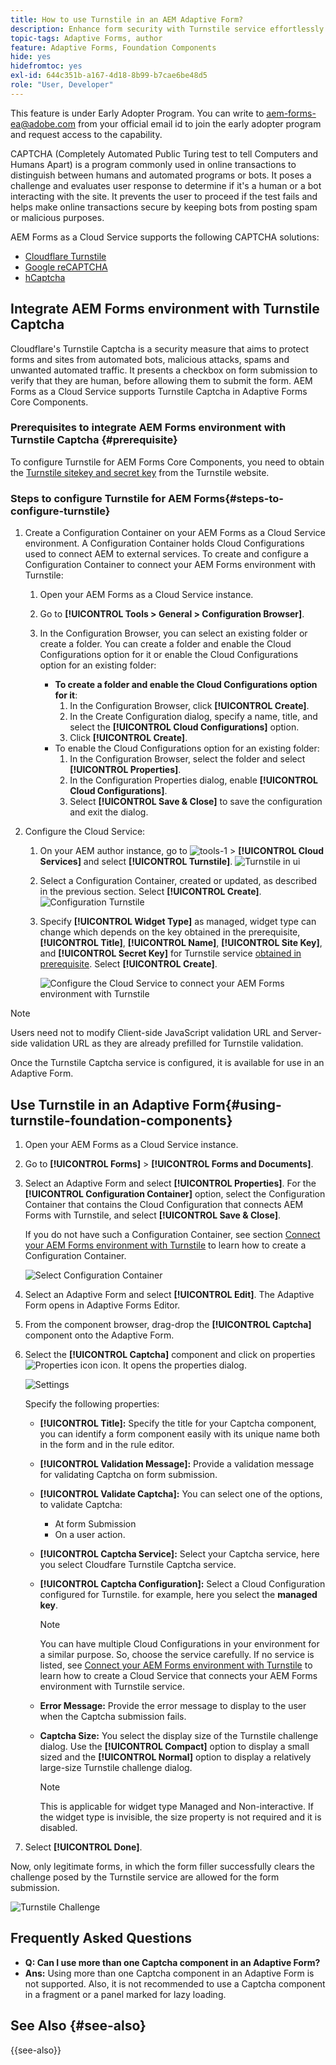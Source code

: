 ```yaml
---
title: How to use Turnstile in an AEM Adaptive Form?
description: Enhance form security with Turnstile service effortlessly. Step-by-step guide inside!
topic-tags: Adaptive Forms, author
feature: Adaptive Forms, Foundation Components
hide: yes
hidefromtoc: yes
exl-id: 644c351b-a167-4d18-8b99-b7cae6be48d5
role: "User, Developer"
---
```

<span class="preview"> This feature is under Early Adopter Program. You can write to aem-forms-ea@adobe.com from your official email id to join the early adopter program and request access to the capability. </span>

CAPTCHA (Completely Automated Public Turing test to tell Computers and Humans Apart) is a program commonly used in online transactions to distinguish between humans and automated programs or bots. It poses a challenge and evaluates user response to determine if it's a human or a bot interacting with the site. It prevents the user to proceed if the test fails and helps make online transactions secure by keeping bots from posting spam or malicious purposes. 

AEM Forms as a Cloud Service supports the following CAPTCHA solutions: 

* [Cloudflare Turnstile](#integrate-aem-forms-environment-with-turnstile-captcha)
* [Google reCAPTCHA](/help/forms/captcha-adaptive-forms.md)
* [hCaptcha](/help/forms/integrate-adaptive-forms-hcaptcha.md) 

## Integrate AEM Forms environment with Turnstile Captcha

Cloudflare's Turnstile Captcha is a security measure that aims to protect forms and sites from automated bots, malicious attacks, spams and unwanted automated traffic. It presents a checkbox on form submission to verify that they are human, before allowing them to submit the form. AEM Forms as a Cloud Service supports Turnstile Captcha in Adaptive Forms Core Components.

<!-- ![Turnstile](assets/Turnstile-challenge.png)-->

### Prerequisites to integrate AEM Forms environment with Turnstile Captcha {#prerequisite}

To configure Turnstile for AEM Forms Core Components, you need to obtain the [Turnstile sitekey and secret key](https://developers.cloudflare.com/turnstile/get-started/) from the Turnstile website.

### Steps to configure Turnstile for AEM Forms{#steps-to-configure-turnstile}

1. Create a Configuration Container on your AEM Forms as a Cloud Service environment. A Configuration Container holds Cloud Configurations used to connect AEM to external services. To create and configure a Configuration Container to connect your AEM Forms environment with Turnstile:
    1. Open your AEM Forms as a Cloud Service instance. 
    1. Go to **[!UICONTROL Tools > General > Configuration Browser]**.  
    1. In the Configuration Browser, you can select an existing folder or create a folder. You can create a folder and enable the Cloud Configurations option for it or enable the Cloud Configurations option for an existing folder:

        * **To create a folder and enable the Cloud Configurations option for it**:
            1. In the Configuration Browser, click **[!UICONTROL Create]**. 
            1. In the Create Configuration dialog, specify a name, title, and select the **[!UICONTROL Cloud Configurations]** option. 
            1. Click **[!UICONTROL Create]**.
        * To enable the Cloud Configurations option for an existing folder:
            1. In the Configuration Browser, select the folder and select **[!UICONTROL Properties]**.
            1. In the Configuration Properties dialog, enable **[!UICONTROL Cloud Configurations]**.
            1. Select **[!UICONTROL Save & Close]** to save the configuration and exit the dialog. 

1. Configure the Cloud Service: 
    1. On your AEM author instance, go to ![tools-1](assets/tools-1.png) &gt; **[!UICONTROL Cloud Services]** and select **[!UICONTROL Turnstile]**.
        ![Turnstile in ui](assets/turnstile-in-ui.png)
    1. Select a Configuration Container, created or updated, as described in the previous section. Select **[!UICONTROL Create]**.
        ![Configuration Turnstile](assets/config-hcaptcha.png)
    1. Specify **[!UICONTROL Widget Type]** as managed, widget type can change which depends on the key obtained in the prerequisite, **[!UICONTROL Title]**, **[!UICONTROL Name]**, **[!UICONTROL Site Key]**, and **[!UICONTROL Secret Key]** for Turnstile service [obtained in prerequisite](#prerequisite). Select **[!UICONTROL Create]**.

        ![Configure the Cloud Service to connect your AEM Forms environment with Turnstile](assets/config-turntstile.png)

  >[!NOTE]
  > Users need not to modify Client-side JavaScript validation URL and Server-side validation URL as they are already prefilled for Turnstile validation.

Once the Turnstile Captcha service is configured, it is available for use in an Adaptive Form.

## Use Turnstile in an Adaptive Form{#using-turnstile-foundation-components}

1. Open your AEM Forms as a Cloud Service instance. 
1. Go to **[!UICONTROL Forms]** > **[!UICONTROL Forms and Documents]**.
1. Select an Adaptive Form and select **[!UICONTROL Properties]**. For the **[!UICONTROL Configuration Container]** option, select the Configuration Container that contains the Cloud Configuration that connects AEM Forms with Turnstile, and select **[!UICONTROL Save & Close]**.

    If you do not have such a Configuration Container, see section [Connect your AEM Forms environment with Turnstile](#connect-your-forms-environment-with-turnstile-service) to learn how to create a Configuration Container.

    ![Select Configuration Container](/help/forms/assets/captcha-properties.png)

1. Select an Adaptive Form and select **[!UICONTROL Edit]**. The Adaptive Form opens in Adaptive Forms Editor. 
1. From the component browser, drag-drop the **[!UICONTROL Captcha]** component onto the Adaptive Form.
1. Select the **[!UICONTROL Captcha]** component and click on properties ![Properties icon](assets/configure-icon.svg) icon. It opens the properties dialog.

    ![Settings](assets/turnstile-setting-v1.png)

    Specify the following properties:

    * **[!UICONTROL Title]:** Specify the title for your Captcha component, you can identify a form component easily with its unique name both in the form and in the rule editor.
    * **[!UICONTROL Validation Message]:** Provide a validation message for validating Captcha on form submission.
    * **[!UICONTROL Validate Captcha]:** You can select one of the options, to validate Captcha: 
        * At form Submission 
        * On a user action.
    * **[!UICONTROL Captcha Service]:** Select your Captcha service, here you select Cloudfare Turnstile Captcha service.
    * **[!UICONTROL Captcha Configuration]:** Select a Cloud Configuration configured for Turnstile. for example, here you select the **managed key**.
        >[!NOTE]
        >You can have multiple Cloud Configurations in your environment for a similar purpose. So, choose the service carefully. If no service is listed, see [Connect your AEM Forms environment with Turnstile](#connect-your-forms-environment-with-turnstile-service) to learn how to create a Cloud Service that connects your AEM Forms environment with Turnstile service.

    * **Error Message:** Provide the error message to display to the user when the Captcha submission fails.
    * **Captcha Size:** You select the display size of the Turnstile challenge dialog. Use the **[!UICONTROL Compact]** option to display a small sized and the **[!UICONTROL Normal]** option to display a relatively large-size Turnstile challenge dialog.


        >[!NOTE]
        >This is applicable for widget type Managed and Non-interactive. If the widget type is invisible, the size property is not required and it is disabled.
        
1. Select **[!UICONTROL Done]**.

Now, only legitimate forms, in which the form filler successfully clears the challenge posed by the Turnstile service are allowed for the form submission.

![Turnstile Challenge](assets/turnstile-challenge.png)

## Frequently Asked Questions

* **Q: Can I use more than one Captcha component in an Adaptive Form?**
* **Ans:** Using more than one Captcha component in an Adaptive Form is not supported. Also, it is not recommended to use a Captcha component in a fragment or a panel marked for lazy loading.

## See Also {#see-also}

{{see-also}}
